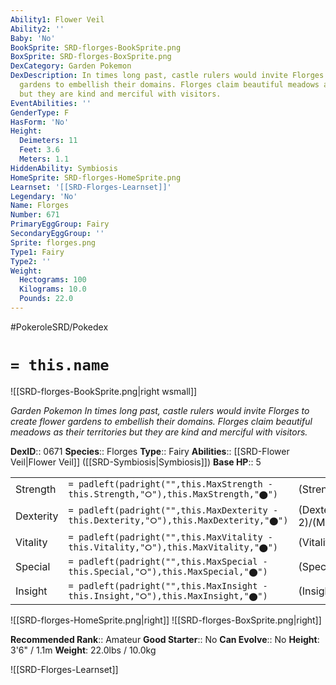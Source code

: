 ```yaml
---
Ability1: Flower Veil
Ability2: ''
Baby: 'No'
BookSprite: SRD-florges-BookSprite.png
BoxSprite: SRD-florges-BoxSprite.png
DexCategory: Garden Pokemon
DexDescription: In times long past, castle rulers would invite Florges to create flower
  gardens to embellish their domains. Florges claim beautiful meadows as their territories
  but they are kind and merciful with visitors.
EventAbilities: ''
GenderType: F
HasForm: 'No'
Height:
  Deimeters: 11
  Feet: 3.6
  Meters: 1.1
HiddenAbility: Symbiosis
HomeSprite: SRD-florges-HomeSprite.png
Learnset: '[[SRD-Florges-Learnset]]'
Legendary: 'No'
Name: Florges
Number: 671
PrimaryEggGroup: Fairy
SecondaryEggGroup: ''
Sprite: florges.png
Type1: Fairy
Type2: ''
Weight:
  Hectograms: 100
  Kilograms: 10.0
  Pounds: 22.0
---
```


#PokeroleSRD/Pokedex

# `= this.name`

![[SRD-florges-BookSprite.png|right wsmall]]

*Garden Pokemon*
*In times long past, castle rulers would invite Florges to create flower gardens to embellish their domains. Florges claim beautiful meadows as their territories but they are kind and merciful with visitors.*

**DexID**:: 0671
**Species**:: Florges
**Type**:: Fairy
**Abilities**:: [[SRD-Flower Veil|Flower Veil]] ([[SRD-Symbiosis|Symbiosis]])
**Base HP**:: 5

|           |                                                                                        |                                          |
| --------- | -------------------------------------------------------------------------------------- | ---------------------------------------- |
| Strength  | `= padleft(padright("",this.MaxStrength - this.Strength,"⭘"),this.MaxStrength,"⬤")`    | (Strength::2)/(MaxStrength::4)   |
| Dexterity | `= padleft(padright("",this.MaxDexterity - this.Dexterity,"⭘"),this.MaxDexterity,"⬤")` | (Dexterity:: 2)/(MaxDexterity::5) |
| Vitality  | `= padleft(padright("",this.MaxVitality - this.Vitality,"⭘"),this.MaxVitality,"⬤")`    | (Vitality::2)/(MaxVitality::4)   |
| Special   | `= padleft(padright("",this.MaxSpecial - this.Special,"⭘"),this.MaxSpecial,"⬤")`       | (Special::3)/(MaxSpecial::6)     |
| Insight   | `= padleft(padright("",this.MaxInsight - this.Insight,"⭘"),this.MaxInsight,"⬤")`       | (Insight::3)/(MaxInsight::7)     |

![[SRD-florges-HomeSprite.png|right]]
![[SRD-florges-BoxSprite.png|right]]

**Recommended Rank**:: Amateur
**Good Starter**:: No
**Can Evolve**:: No
**Height**: 3'6" / 1.1m
**Weight**: 22.0lbs / 10.0kg

![[SRD-Florges-Learnset]]